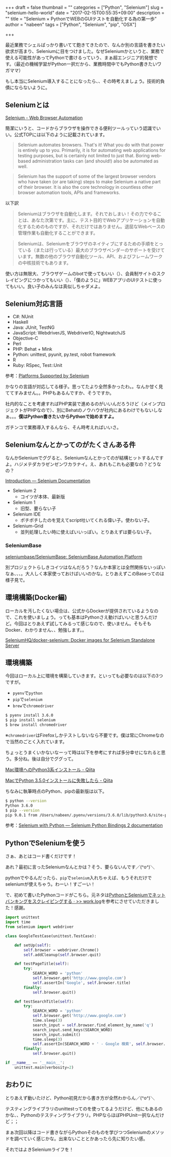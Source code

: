 +++
draft = false
thumbnail = ""
categories = ["Python", "Selenium"]
slug = "selenium-hello-world"
date = "2017-02-15T00:55:35+09:00"
description = ""
title = "Selenium × PythonでWEBのGUIテストを自動化する為の第一歩"
author = "nabeen"
tags = ["Python", "Selenium", "pip", "OSX"]

+++

最近業務でシェルばっかり書いてて飽きてきたので、なんか別の言語を書きたい欲求が高まり、Seleniumに目をつけました。なぜSeleniumかというと、業務で使える可能性があってPythonで書けるっていう、まぁ超エンジニア的発想です。（最近の機械学習がPython一択だから、業務時間中でもPython書きたいワガママ）

もし本当にSelenium導入することになったら、、その時考えましょう。技術的負債にならないように。

## Seleniumとは
[Selenium \- Web Browser Automation](http://www.seleniumhq.org/)

簡潔にいうと、コードからブラウザを操作できる便利ツールっていう認識でいい。公式TOPには以下のように記載されています。

> Selenium automates browsers. That's it! What you do with that power is entirely up to you. Primarily, it is for automating web applications for testing purposes, but is certainly not limited to just that. Boring web-based administration tasks can (and should!) also be automated as well.

> Selenium has the support of some of the largest browser vendors who have taken (or are taking) steps to make Selenium a native part of their browser. It is also the core technology in countless other browser automation tools, APIs and frameworks.

以下訳

> Seleniumはブラウザを自動化します。それでおしまい！その力でやることは、あなた次第です。主に、テスト目的でWebアプリケーションを自動化するためのものですが、それだけではありません。退屈なWebベースの管理作業も自動化することができます。

> Seleniumは、Seleniumをブラウザのネイティブにするための手順をとっている（または行っている）最大のブラウザベンダーのサポートを受けています。無数の他のブラウザ自動化ツール、API、およびフレームワークの中核技術でもあります。

使い方は無限大、ブラウザゲームのbotで使ってもいい（）、会員制サイトのスクレイピングにつかってもいい（）、「僕のように」WEBアプリのUIテストに使ってもいい。良い子のみんなは真似しちゃダメよ。

## Selenium対応言語
* C#: NUnit
* Haskell
* Java: JUnit, TestNG
* JavaScript: WebdriverJS, WebdriverIO, NightwatchJS
* Objective-C
* Perl
* PHP: Behat + Mink
* Python: unittest, pyunit, py.test, robot framework
* R
* Ruby: RSpec, Test::Unit

参考：[Platforms Supported by Selenium](http://www.seleniumhq.org/about/platforms.jsp#programming-languages)

かなりの言語が対応してる様子。思ってたより全然多かったわ。。なんか甘く見ててすみません。。PHPもあるんですか、そうですか。

社内的なことを考慮すればPHP実装で進めるのがいいんだろうけど（メインプロジェクトがPHPなので）、別にBehatのノウハウが社内にあるわけでもないしなぁ。。。**僕はPython書きたいからPythonで始めますよ。**

ガチンコで業務導入するんなら、そん時考えればいいさ。

## Seleniumなんとかってのがたくさんある件
なんかSeleniumでググると、Seleniumなんとかってのが結構ヒットするんですよ。ハジメテダカラゼンゼンワカラナイ。え、あれもこれも必要なの？どうなの？

[Introduction — Selenium Documentation](http://www.seleniumhq.org/docs/01_introducing_selenium.jsp#selenium-s-tool-suite)

* Selenium 2
    * コイツが本体、最新版
* Selenium 1
    * 旧型、要らない子
* Selenium IDE
    * ポチポチしたのを覚えてscript吐いてくれる偉い子。使わない子。
* Selenium-Grid
    * 並列処理したい時に使えばいいっぽい。とりあえずは要らない子。

### SeleniumBase
[seleniumbase/SeleniumBase: SeleniumBase Automation Platform](https://github.com/seleniumbase/SeleniumBase)

別プロジェクトらしきコイツはなんだろう？なんか本家とは全然関係ないっぽいなぁ、、、。大人しく本家使っておけばいいのかな。とりあえずこのBaseってのは様子見で。

## 環境構築(Docker編)
ローカルを汚したくない場合は、公式からDockerが提供されているようなので、これを使いましょう。っても基本はPythonさえ動けばいいと思うんだけど。今回はとりあえず試してみるって感じなので、使いません。そもそもDocker、わかりません、、勉強します。。

[SeleniumHQ/docker\-selenium: Docker images for Selenium Standalone Server](https://github.com/SeleniumHQ/docker-selenium)

## 環境構築
今回はローカル上に環境を構築していきます。といっても必要なのは以下の3つですが。

* `pyenv`で`python`
* `pip`で`selenium`
* `brew`で`chromedriver`

```bash
$ pyenv install 3.6.0
$ pip install selenium
$ brew install chromedriver
```

※`chromedriver`はFirefoxしかテストしないなら不要です。僕は常にChromeなので当然のごとく入れています。

ちょっとうまくいかないなーって時は以下を参考にすれば多分幸せになれると思う。多分ね。後は自分でググって。

[Mac環境へのPython3系インストール \- Qiita](http://qiita.com/spyc/items/73d1295f8b3dde3b49ca)

[MacでPython 3\.5\.0インストールに失敗したら \- Qiita](http://qiita.com/maosanhioro/items/bf93540515d4ea75b222)

ちなみに執筆時点のPython、pipの最新版は以下。

```bash
$ python --version
Python 3.6.0
$ pip --version
pip 9.0.1 from /Users/nabeen/.pyenv/versions/3.6.0/lib/python3.6/site-packages (python 3.6)
```

参考：[Selenium with Python — Selenium Python Bindings 2 documentation](http://selenium-python.readthedocs.io/)

## PythonでSeleniumを使う
さぁ、あとはコード書くだけです！

あれ？最初に言ったSeleniumなんとかは？そう、要らないんです／(^o^)＼

pythonでやるんだったら、`pip`で`selenium`入れちゃえば、もうそれだけでseleniumが使えちゃう。わーい！すごーい！

で、初めて書いたPythonコードがこちら。元ネタは[PythonとSeleniumでネットバンキングをスクレイピングする · >> work\.log](http://blog.mursts.jp/entry/2015/09/25/scrape-netbanking-by-python-and-selenium/)を参考にさせていただきました！感謝。

```python
import unittest
import time
from selenium import webdriver

class GoogleTestCase(unittest.TestCase):

    def setUp(self):
        self.browser = webdriver.Chrome()
        self.addCleanup(self.browser.quit)

    def testPageTitle(self):
        try:
            SEARCH_WORD = 'python'
            self.browser.get('http://www.google.com')
            self.assertIn('Google', self.browser.title)
        finally:
            self.browser.quit()

    def testSearchTitle(self):
        try:
            SEARCH_WORD = 'python'
            self.browser.get('http://www.google.com')
            time.sleep(3)
            search_input = self.browser.find_element_by_name('q')
            search_input.send_keys(SEARCH_WORD)
            search_input.submit()
            time.sleep(3)
            self.assertIn(SEARCH_WORD + ' - Google 検索', self.browser.title)
        finally:
            self.browser.quit()

if __name__ == '__main__':
    unittest.main(verbosity=2)
```

## おわりに
とりあえず動いたけど、Python初見だから書き方が全然わからん／(^o^)＼

テスティングライブラリのunittestってのを使ってるようだけど、他にもあるのかな、、Pythonのテスティングライブラリ。PHPならほぼPHPUnit一択なんだけど；；

まぁ次回以降はコード書きながらPythonそのものを学びつつSeleniumのメソッドを調べていく感じかな。出来ないこととかあったら先に知りたい感。

それではよきSeleniumライフを！
